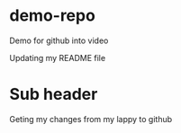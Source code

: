 # demo-repo
Demo for github into video

Updating my README file

# Sub header
Geting my changes from my lappy to github